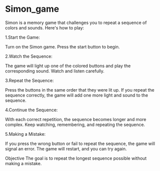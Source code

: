 # Simon_game
Simon is a memory game that challenges you to repeat a sequence of colors and sounds. Here's how to play:

1.Start the Game:

Turn on the Simon game.
Press the start button to begin.

2.Watch the Sequence:

The game will light up one of the colored buttons and play the corresponding sound.
Watch and listen carefully.

3.Repeat the Sequence:

Press the buttons in the same order that they were lit up.
If you repeat the sequence correctly, the game will add one more light and sound to the sequence.

4.Continue the Sequence:

With each correct repetition, the sequence becomes longer and more complex.
Keep watching, remembering, and repeating the sequence.

5.Making a Mistake:

If you press the wrong button or fail to repeat the sequence, the game will signal an error.
The game will restart, and you can try again.

Objective
The goal is to repeat the longest sequence possible without making a mistake.
